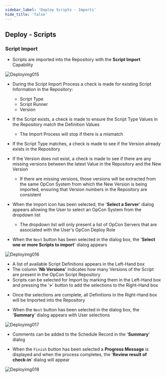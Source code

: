 ```yaml
---
sidebar_label: 'Deploy Scripts - Imports'
hide_title: 'false'
---
```


## Deploy - Scripts
    
### Script Import


* Scripts are imported into the Repository with the **Script Import** Capability

![Deployimg015](../static/imgdeploy/Deployimg015.png)

* During the Script Import Process a check is made for existing Script Information in the Repository:
  - Script Type
  - Script Runner
  - Version

* If the Script exists, a check is made to ensure the Script Type Values in the Repository match the Definition Values
  - The Import Process will stop if there is a mismatch

* If the Script Type matches, a check is made to see if the Version already exists in the Repository

* If the Version does not exist, a check is made to see if there are any missing versions between the latest Value in the Repository and the New Version
  - If there are missing versions, those versions will be extracted from the same OpCon System from which the New Version is being imported, ensuring that Version numbers in the Repository are consistent

* When the Import icon has been selected, the '**Select a Server**' dialog appears allowing the User to select an OpCon System from the dropdown list
  - The dropdown list will only present a list of OpCon Servers that are associated with the User's OpCon Deploy Role

* When the ```Next``` button has been selected in the dialog box, the '**Select one or more Scripts to import**' dialog appears

![Deployimg016](../static/imgdeploy/Deployimg016.png) 

  - A list of available Script Definitions appears in the Left-Hand box
  - The column '**Nb Versions**' indicates how many Versions of the Script are present in the OpCon Script Repository
  - Scripts can be selected for Import by marking them in the Left-Hand box and pressing the '**>**' button to add the selections to the Right-Hand box

* Once the selections are complete, all Definitions in the Right-Hand box will be Imported into the Repository

* When the ```Next``` button has been selected in the dialog box, the '**Summary**' dialog appears with User selections

![Deployimg017](../static/imgdeploy/Deployimg017.png)

  - Comments can be added to the Schedule Record in the '**Summary**' dialog

* When the ```Finish``` button has been selected a **Progress Message** is displayed and when the process completes, the '**Review result of check-in**' dialog will appear

![Deployimg018](../static/imgdeploy/Deployimg018.png)   